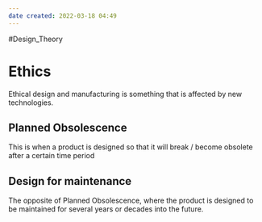 ```yaml
---
date created: 2022-03-18 04:49
---
```

#Design_Theory 
# Ethics
Ethical design and manufacturing is something that is affected by new technologies.

## Planned Obsolescence
This is when a product is designed so that it will break / become obsolete after a certain time period

## Design for maintenance
The opposite of Planned Obsolescence, where the product is designed to be maintained for several years or decades into the future.